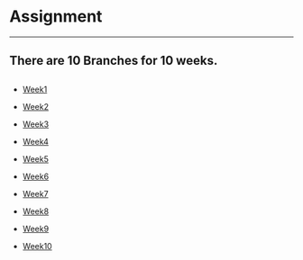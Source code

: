 # Assignment
---
There are 10 Branches for 10 weeks.
---

##

- [Week1](https://github.com/d4darshit/sapient/tree/week1)

- [Week2](https://github.com/d4darshit/sapient/tree/Week2)

- [Week3](https://github.com/d4darshit/sapient/tree/Week3)

- [Week4](https://github.com/d4darshit/sapient/tree/Week4)

- [Week5](https://github.com/d4darshit/sapient/tree/Week5)

- [Week6](https://github.com/d4darshit/sapient/tree/Week6)

- [Week7](https://github.com/d4darshit/sapient/tree/Week7)

- [Week8](https://github.com/d4darshit/sapient/tree/Week8)

- [Week9](https://github.com/d4darshit/sapient/tree/Week9)

- [Week10](https://github.com/d4darshit/sapient/tree/Week10)


